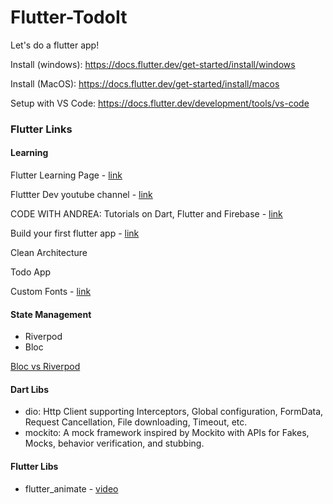# Flutter-TodoIt
Let's do a flutter app!

Install (windows): https://docs.flutter.dev/get-started/install/windows

Install (MacOS): https://docs.flutter.dev/get-started/install/macos

Setup with VS Code: https://docs.flutter.dev/development/tools/vs-code


### Flutter Links

#### Learning

Flutter Learning Page - [link](https://flutter.dev/learn)

Fluttter Dev youtube channel - [link](https://www.youtube.com/@flutterdev)

CODE WITH ANDREA: Tutorials on Dart, Flutter and Firebase - [link](https://codewithandrea.com/)

Build your first flutter app - [link](https://www.youtube.com/watch?v=8sAyPDLorek)

Clean Architecture

Todo App

Custom Fonts - [link](https://www.youtube.com/watch?v=fDRtpjHfOuw)

#### State Management
- Riverpod
- Bloc

[Bloc vs Riverpod](https://mobileappcircular.com/bloc-vs-riverpod-making-the-right-choice-for-your-flutter-app-5feb4486ac4)

#### Dart Libs
- dio: Http Client supporting Interceptors, Global configuration, FormData, Request Cancellation, File downloading, Timeout, etc.
- mockito: A mock framework inspired by Mockito with APIs for Fakes, Mocks, behavior verification, and stubbing.

#### Flutter Libs
- flutter_animate - [video](https://www.youtube.com/watch?v=JSqUZFkRLr8)
